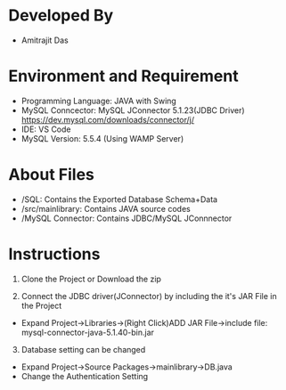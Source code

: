# Developed By
- Amitrajit Das

# Environment and Requirement
- Programming Language: JAVA with Swing
- MySQL Conncector: MySQL JConnector 5.1.23(JDBC Driver)
  https://dev.mysql.com/downloads/connector/j/
- IDE: VS Code
- MySQL Version: 5.5.4 (Using WAMP Server)

# About Files
-  /SQL: Contains the Exported Database Schema+Data
- /src/mainlibrary: Contains JAVA source codes
- /MySQL Connector: Contains JDBC/MySQL JConnnector

# Instructions
1) Clone the Project or Download the zip

2) Connect the JDBC driver(JConnector) by including the it's JAR File in the Project
- Expand Project->Libraries->(Right Click)ADD JAR File->include file: mysql-connector-java-5.1.40-bin.jar

3) Database setting can be changed
- Expand Project->Source Packages->mainlibrary->DB.java
- Change the Authentication Setting


